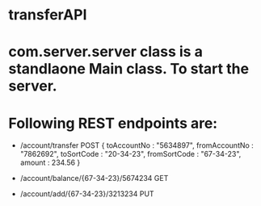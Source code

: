 # transferAPI

# com.server.server class is a standlaone Main class. To start the server.
# Following REST endpoints are:
- /account/transfer     POST
  {
    toAccountNo : "5634897",
    fromAccountNo : "7862692",
    toSortCode : "20-34-23",
    fromSortCode : "67-34-23",
    amount : 234.56
  }

- /account/balance/{67-34-23}/5674234 GET
- /account/add/{67-34-23}/3213234 PUT
